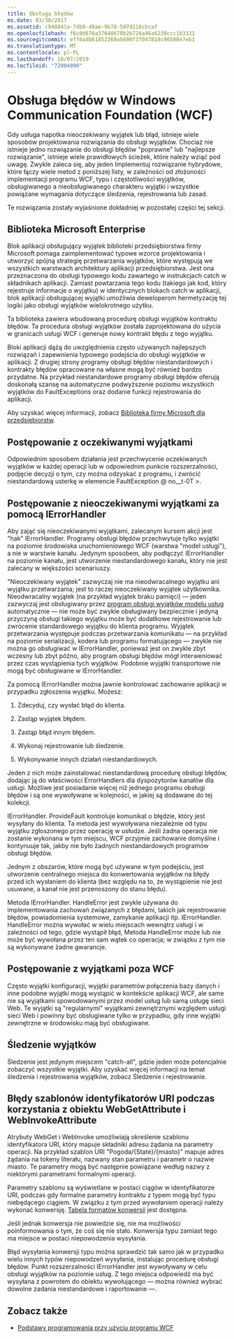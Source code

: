 ```yaml
---
title: Obsługa błędów
ms.date: 03/30/2017
ms.assetid: c948841a-7db9-40ae-9b78-587d216cbcaf
ms.openlocfilehash: f6c0d676a37648678b2b726a46a6238ccc1b3331
ms.sourcegitcommit: eff6adb61852369ab690f3f047818c90580e7eb1
ms.translationtype: MT
ms.contentlocale: pl-PL
ms.lasthandoff: 10/07/2019
ms.locfileid: "72004890"
---
```

# <a name="error-handling-in-windows-communication-foundation-wcf"></a>Obsługa błędów w Windows Communication Foundation (WCF)

Gdy usługa napotka nieoczekiwany wyjątek lub błąd, istnieje wiele sposobów projektowania rozwiązania do obsługi wyjątków. Chociaż nie istnieje jedno rozwiązanie do obsługi błędów "poprawne" lub "najlepsze rozwiązanie", istnieje wiele prawidłowych ścieżek, które należy wziąć pod uwagę. Zwykle zaleca się, aby jeden Implementuj rozwiązanie hybrydowe, które łączy wiele metod z poniższej listy, w zależności od złożoności implementacji programu WCF, typu i częstotliwości wyjątków, obsługiwanego a nieobsługiwanego charakteru wyjątki i wszystkie powiązane wymagania dotyczące śledzenia, rejestrowania lub zasad.

Te rozwiązania zostały wyjaśnione dokładniej w pozostałej części tej sekcji.

## <a name="the-microsoft-enterprise-library"></a>Biblioteka Microsoft Enterprise

Blok aplikacji obsługujący wyjątek biblioteki przedsiębiorstwa firmy Microsoft pomaga zaimplementować typowe wzorce projektowania i utworzyć spójną strategię przetwarzania wyjątków, które występują we wszystkich warstwach architektury aplikacji przedsiębiorstwa. Jest ona przeznaczona do obsługi typowego kodu zawartego w instrukcjach catch w składnikach aplikacji. Zamiast powtarzania tego kodu (takiego jak kod, który rejestruje informacje o wyjątku) w identycznych blokach catch w aplikacji, blok aplikacji obsługującej wyjątki umożliwia deweloperom hermetyzację tej logiki jako obsługi wyjątków wielokrotnego użytku.

Ta biblioteka zawiera wbudowaną procedurę obsługi wyjątków kontraktu błędów. Ta procedura obsługi wyjątków została zaprojektowana do użycia w granicach usługi WCF i generuje nowy kontrakt błędu z tego wyjątku.

Bloki aplikacji dążą do uwzględnienia często używanych najlepszych rozwiązań i zapewnienia typowego podejścia do obsługi wyjątków w aplikacji. Z drugiej strony programy obsługi błędów niestandardowych i kontrakty błędów opracowane na własne mogą być również bardzo przydatne. Na przykład niestandardowe programy obsługi błędów oferują doskonałą szansę na automatyczne podwyższenie poziomu wszystkich wyjątków do FaultExceptions oraz dodanie funkcji rejestrowania do aplikacji.

Aby uzyskać więcej informacji, zobacz [Biblioteka firmy Microsoft dla przedsiębiorstw](https://docs.microsoft.com/previous-versions/msp-n-p/ff632023(v=pandp.10)).

## <a name="dealing-with-expected-exceptions"></a>Postępowanie z oczekiwanymi wyjątkami

Odpowiednim sposobem działania jest przechwycenie oczekiwanych wyjątków w każdej operacji lub w odpowiednim punkcie rozszerzalności, podjęcie decyzji o tym, czy można odzyskać z programu, i zwrócić niestandardową usterkę w elemencie FaultException @ no__t-0T >.
  
## <a name="dealing-with-unexpected-exceptions-using-an-ierrorhandler"></a>Postępowanie z nieoczekiwanymi wyjątkami za pomocą IErrorHandler

Aby zająć się nieoczekiwanymi wyjątkami, zalecanym kursem akcji jest "hak" IErrorHandler. Programy obsługi błędów przechwytuje tylko wyjątki na poziomie środowiska uruchomieniowego WCF (warstwa "model usługi"), a nie w warstwie kanału. Jedynym sposobem, aby podłączyć IErrorHandler na poziomie kanału, jest utworzenie niestandardowego kanału, który nie jest zalecany w większości scenariuszy.

"Nieoczekiwany wyjątek" zazwyczaj nie ma nieodwracalnego wyjątku ani wyjątku przetwarzania; jest to raczej nieoczekiwany wyjątek użytkownika. Nieodwracalny wyjątek (na przykład wyjątek braku pamięci) — jeden zazwyczaj jest obsługiwany przez [program obsługi wyjątków modelu usług](xref:System.ServiceModel.Dispatcher.ExceptionHandler) automatycznie — nie może być zwykle obsługiwany bezpiecznie i jedyną przyczyną obsługi takiego wyjątku może być dodatkowe rejestrowanie lub zwrócenie standardowego wyjątku do klienta programu. Wyjątek przetwarzania występuje podczas przetwarzania komunikatu — na przykład na poziomie serializacji, kodera lub programu formatującego — zwykle nie można go obsługiwać w IErrorHandler, ponieważ jest on zwykle zbyt wczesny lub zbyt późno, aby program obsługi błędów mógł interweniować przez czas wystąpienia tych wyjątków. Podobnie wyjątki transportowe nie mogą być obsługiwane w IErrorHandler.

Za pomocą IErrorHandler można jawnie kontrolować zachowanie aplikacji w przypadku zgłoszenia wyjątku. Możesz:  

1. Zdecyduj, czy wysłać błąd do klienta.

2. Zastąp wyjątek błędem.

3. Zastąp błąd innym błędem.

4. Wykonaj rejestrowanie lub śledzenie.

5. Wykonywanie innych działań niestandardowych.

Jeden z nich może zainstalować niestandardową procedurę obsługi błędów, dodając ją do właściwości ErrorHandlers dla dyspozytorów kanałów dla usługi.  Możliwe jest posiadanie więcej niż jednego programu obsługi błędów i są one wywoływane w kolejności, w jakiej są dodawane do tej kolekcji.

IErrorHandler. ProvideFault kontroluje komunikat o błędzie, który jest wysyłany do klienta. Ta metoda jest wywoływana niezależnie od typu wyjątku zgłoszonego przez operację w usłudze. Jeśli żadna operacja nie zostanie wykonana w tym miejscu, WCF przyjmie zachowanie domyślne i kontynuuje tak, jakby nie było żadnych niestandardowych programów obsługi błędów.

Jednym z obszarów, które mogą być używane w tym podejściu, jest utworzenie centralnego miejsca do konwertowania wyjątków na błędy przed ich wysłaniem do klienta (bez względu na to, że wystąpienie nie jest usuwane, a kanał nie jest przenoszony do stanu błędu).

Metoda IErrorHandler. HandleError jest zwykle używana do implementowania zachowań związanych z błędami, takich jak rejestrowanie błędów, powiadomienia systemowe, zamykanie aplikacji itp. IErrorHandler. HandleError można wywołać w wielu miejscach wewnątrz usługi i w zależności od tego, gdzie wystąpił błąd, Metoda HandleError może lub nie może być wywołana przez ten sam wątek co operacja; w związku z tym nie są wykonywane żadne gwarancje.

## <a name="dealing-with-exceptions-outside-wcf"></a>Postępowanie z wyjątkami poza WCF

Często wyjątki konfiguracji, wyjątki parametrów połączenia bazy danych i inne podobne wyjątki mogą wystąpić w kontekście aplikacji WCF, ale same nie są wyjątkami spowodowanymi przez model usług lub samą usługę sieci Web. Te wyjątki są "regularnymi" wyjątkami zewnętrznymi względem usługi sieci Web i powinny być obsługiwane tylko w przypadku, gdy inne wyjątki zewnętrzne w środowisku mają być obsługiwane.

## <a name="tracing-exceptions"></a>Śledzenie wyjątków

Śledzenie jest jedynym miejscem "catch-all", gdzie jeden może potencjalnie zobaczyć wszystkie wyjątki. Aby uzyskać więcej informacji na temat śledzenia i rejestrowania wyjątków, zobacz Śledzenie i rejestrowanie.

## <a name="uri-template-errors-when-using-webgetattribute-and-webinvokeattribute"></a>Błędy szablonów identyfikatorów URI podczas korzystania z obiektu WebGetAttribute i WebInvokeAttribute

Atrybuty WebGet i WebInvoke umożliwiają określenie szablonu identyfikatora URI, który mapuje składniki adresu żądania na parametry operacji. Na przykład szablon URI "Pogoda/{State}/{miasto}" mapuje adres żądania na tokeny literału, nazwany stan parametru i parametr o nazwie miasto. Te parametry mogą być następnie powiązane według nazwy z niektórymi parametrami formalnymi operacji.

Parametry szablonu są wyświetlane w postaci ciągów w identyfikatorze URI, podczas gdy formalne parametry kontraktu z typem mogą być typu niebędącego ciągiem. W związku z tym przed wywołaniem operacji należy wykonać konwersję. [Tabela formatów konwersji](wcf-web-http-programming-model-overview.md) jest dostępna.

Jeśli jednak konwersja nie powiedzie się, nie ma możliwości poinformowania o tym, że coś się nie stało. Konwersja typu zamiast tego ma miejsce w postaci niepowodzenia wysyłania.

Błąd wysyłania konwersji typu można sprawdzić tak samo jak w przypadku wielu innych typów niepowodzeń wysyłania, instalując procedurę obsługi błędów. Punkt rozszerzalności IErrorHandler jest wywoływany w celu obsługi wyjątków na poziomie usług. Z tego miejsca odpowiedź ma być wysyłana z powrotem do obiektu wywołującego — można również wybrać dowolne zadania niestandardowe i raportowanie —.

## <a name="see-also"></a>Zobacz także

- [Podstawy programowania przy użyciu programu WCF](../basic-wcf-programming.md)
